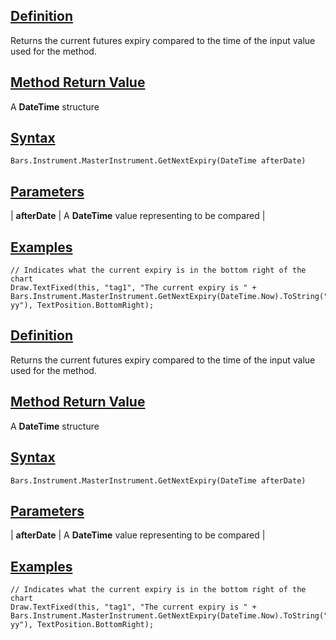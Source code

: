 ## [Definition](https://developer.ninjatrader.com/docs/desktop/getnextexpiry\#definition)

Returns the current futures expiry compared to the time of the input value used for the method.

## [Method Return Value](https://developer.ninjatrader.com/docs/desktop/getnextexpiry\#method-return-value)

A **DateTime** structure

## [Syntax](https://developer.ninjatrader.com/docs/desktop/getnextexpiry\#syntax)

`Bars.Instrument.MasterInstrument.GetNextExpiry(DateTime afterDate)`

## [Parameters](https://developer.ninjatrader.com/docs/desktop/getnextexpiry\#parameters)

| **afterDate** | A **DateTime** value representing to be compared |

## [Examples](https://developer.ninjatrader.com/docs/desktop/getnextexpiry\#examples)

```jsx-150469391 csharp
// Indicates what the current expiry is in the bottom right of the chart
Draw.TextFixed(this, "tag1", "The current expiry is " + Bars.Instrument.MasterInstrument.GetNextExpiry(DateTime.Now).ToString("MM-yy"), TextPosition.BottomRight);

```

## [Definition](https://developer.ninjatrader.com/docs/desktop/getnextexpiry\#definition)

Returns the current futures expiry compared to the time of the input value used for the method.

## [Method Return Value](https://developer.ninjatrader.com/docs/desktop/getnextexpiry\#method-return-value)

A **DateTime** structure

## [Syntax](https://developer.ninjatrader.com/docs/desktop/getnextexpiry\#syntax)

`Bars.Instrument.MasterInstrument.GetNextExpiry(DateTime afterDate)`

## [Parameters](https://developer.ninjatrader.com/docs/desktop/getnextexpiry\#parameters)

| **afterDate** | A **DateTime** value representing to be compared |

## [Examples](https://developer.ninjatrader.com/docs/desktop/getnextexpiry\#examples)

```jsx-150469391 csharp
// Indicates what the current expiry is in the bottom right of the chart
Draw.TextFixed(this, "tag1", "The current expiry is " + Bars.Instrument.MasterInstrument.GetNextExpiry(DateTime.Now).ToString("MM-yy"), TextPosition.BottomRight);

```
